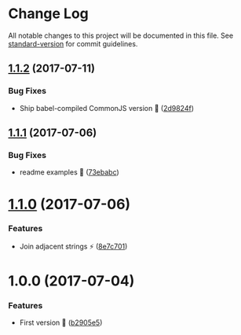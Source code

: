 # Change Log

All notable changes to this project will be documented in this file. See [standard-version](https://github.com/conventional-changelog/standard-version) for commit guidelines.

<a name="1.1.2"></a>
## [1.1.2](https://github.com/avaly/babel-plugin-inline-classnames/compare/v1.1.1...v1.1.2) (2017-07-11)


### Bug Fixes

* Ship babel-compiled CommonJS version :wrench: ([2d9824f](https://github.com/avaly/babel-plugin-inline-classnames/commit/2d9824f))



<a name="1.1.1"></a>
## [1.1.1](https://github.com/avaly/babel-plugin-inline-classnames/compare/v1.1.0...v1.1.1) (2017-07-06)


### Bug Fixes

* readme examples :memo: ([73ebabc](https://github.com/avaly/babel-plugin-inline-classnames/commit/73ebabc))



<a name="1.1.0"></a>
# [1.1.0](https://github.com/avaly/babel-plugin-inline-classnames/compare/v1.0.0...v1.1.0) (2017-07-06)


### Features

* Join adjacent strings :zap: ([8e7c701](https://github.com/avaly/babel-plugin-inline-classnames/commit/8e7c701))



<a name="1.0.0"></a>
# 1.0.0 (2017-07-04)


### Features

* First version :tada: ([b2905e5](https://github.com/avaly/babel-plugin-inline-classnames/commit/b2905e5))

